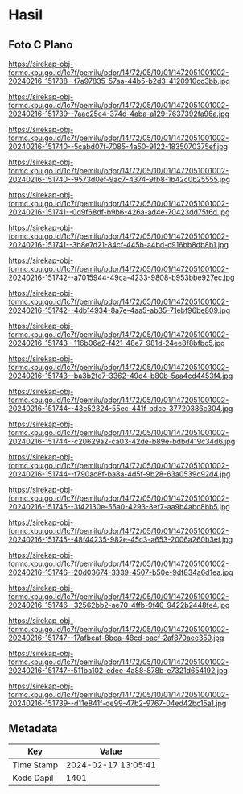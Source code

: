 # Hasil

## Foto C Plano

https://sirekap-obj-formc.kpu.go.id/1c7f/pemilu/pdpr/14/72/05/10/01/1472051001002-20240216-151738--f7a97835-57aa-44b5-b2d3-4120910cc3bb.jpg

https://sirekap-obj-formc.kpu.go.id/1c7f/pemilu/pdpr/14/72/05/10/01/1472051001002-20240216-151739--7aac25e4-374d-4aba-a129-7637392fa96a.jpg

https://sirekap-obj-formc.kpu.go.id/1c7f/pemilu/pdpr/14/72/05/10/01/1472051001002-20240216-151740--5cabd07f-7085-4a50-9122-1835070375ef.jpg

https://sirekap-obj-formc.kpu.go.id/1c7f/pemilu/pdpr/14/72/05/10/01/1472051001002-20240216-151740--9573d0ef-9ac7-4374-9fb8-1b42c0b25555.jpg

https://sirekap-obj-formc.kpu.go.id/1c7f/pemilu/pdpr/14/72/05/10/01/1472051001002-20240216-151741--0d9f68df-b9b6-426a-ad4e-70423dd75f6d.jpg

https://sirekap-obj-formc.kpu.go.id/1c7f/pemilu/pdpr/14/72/05/10/01/1472051001002-20240216-151741--3b8e7d21-84cf-445b-a4bd-c916bb8db8b1.jpg

https://sirekap-obj-formc.kpu.go.id/1c7f/pemilu/pdpr/14/72/05/10/01/1472051001002-20240216-151742--a7015944-49ca-4233-9808-b953bbe927ec.jpg

https://sirekap-obj-formc.kpu.go.id/1c7f/pemilu/pdpr/14/72/05/10/01/1472051001002-20240216-151742--4db14934-8a7e-4aa5-ab35-71ebf96be809.jpg

https://sirekap-obj-formc.kpu.go.id/1c7f/pemilu/pdpr/14/72/05/10/01/1472051001002-20240216-151743--116b06e2-f421-48e7-981d-24ee8f8bfbc5.jpg

https://sirekap-obj-formc.kpu.go.id/1c7f/pemilu/pdpr/14/72/05/10/01/1472051001002-20240216-151743--ba3b2fe7-3362-49d4-b80b-5aa4cd4453f4.jpg

https://sirekap-obj-formc.kpu.go.id/1c7f/pemilu/pdpr/14/72/05/10/01/1472051001002-20240216-151744--43e52324-55ec-441f-bdce-37720386c304.jpg

https://sirekap-obj-formc.kpu.go.id/1c7f/pemilu/pdpr/14/72/05/10/01/1472051001002-20240216-151744--c20629a2-ca03-42de-b89e-bdbd419c34d6.jpg

https://sirekap-obj-formc.kpu.go.id/1c7f/pemilu/pdpr/14/72/05/10/01/1472051001002-20240216-151744--f790ac8f-ba8a-4d5f-9b28-63a0539c92d4.jpg

https://sirekap-obj-formc.kpu.go.id/1c7f/pemilu/pdpr/14/72/05/10/01/1472051001002-20240216-151745--3f42130e-55a0-4293-8ef7-aa9b4abc8bb5.jpg

https://sirekap-obj-formc.kpu.go.id/1c7f/pemilu/pdpr/14/72/05/10/01/1472051001002-20240216-151745--48f44235-982e-45c3-a653-2006a260b3ef.jpg

https://sirekap-obj-formc.kpu.go.id/1c7f/pemilu/pdpr/14/72/05/10/01/1472051001002-20240216-151746--20d03674-3339-4507-b50e-9df834a6d1ea.jpg

https://sirekap-obj-formc.kpu.go.id/1c7f/pemilu/pdpr/14/72/05/10/01/1472051001002-20240216-151746--32562bb2-ae70-4ffb-9f40-9422b2448fe4.jpg

https://sirekap-obj-formc.kpu.go.id/1c7f/pemilu/pdpr/14/72/05/10/01/1472051001002-20240216-151747--17afbeaf-8bea-48cd-bacf-2af870aee359.jpg

https://sirekap-obj-formc.kpu.go.id/1c7f/pemilu/pdpr/14/72/05/10/01/1472051001002-20240216-151747--511ba102-edee-4a88-878b-e7321d654192.jpg

https://sirekap-obj-formc.kpu.go.id/1c7f/pemilu/pdpr/14/72/05/10/01/1472051001002-20240216-151739--d11e841f-de99-47b2-9767-04ed42bc15a1.jpg


## Metadata

| Key        | Value               |
| ---------- | ------------------- |
| Time Stamp | 2024-02-17 13:05:41 |
| Kode Dapil | 1401                |




